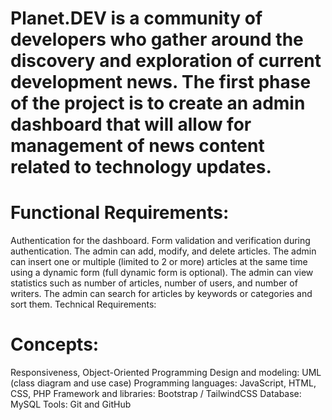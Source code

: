 # Planet.DEV is a community of developers who gather around the discovery and exploration of current development news. The first phase of the project is to create an admin dashboard that will allow for management of news content related to technology updates.

# Functional Requirements:

Authentication for the dashboard.
Form validation and verification during authentication.
The admin can add, modify, and delete articles.
The admin can insert one or multiple (limited to 2 or more) articles at the same time using a dynamic form (full dynamic form is optional).
The admin can view statistics such as number of articles, number of users, and number of writers.
The admin can search for articles by keywords or categories and sort them.
Technical Requirements:

# Concepts: 
Responsiveness, Object-Oriented Programming
Design and modeling: UML (class diagram and use case)
Programming languages: JavaScript, HTML, CSS, PHP
Framework and libraries: Bootstrap / TailwindCSS
Database: MySQL
Tools: Git and GitHub


